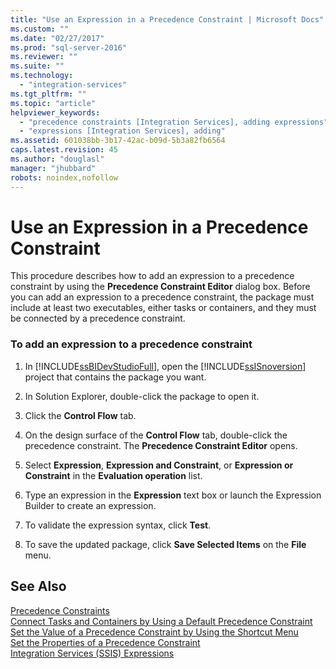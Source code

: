 ```yaml
---
title: "Use an Expression in a Precedence Constraint | Microsoft Docs"
ms.custom: ""
ms.date: "02/27/2017"
ms.prod: "sql-server-2016"
ms.reviewer: ""
ms.suite: ""
ms.technology: 
  - "integration-services"
ms.tgt_pltfrm: ""
ms.topic: "article"
helpviewer_keywords: 
  - "precedence constraints [Integration Services], adding expressions"
  - "expressions [Integration Services], adding"
ms.assetid: 601038bb-3b17-42ac-b09d-5b3a82fb6564
caps.latest.revision: 45
ms.author: "douglasl"
manager: "jhubbard"
robots: noindex,nofollow
---
```

# Use an Expression in a Precedence Constraint
  This procedure describes how to add an expression to a precedence constraint by using the **Precedence Constraint Editor** dialog box. Before you can add an expression to a precedence constraint, the package must include at least two executables, either tasks or containers, and they must be connected by a precedence constraint.  
  
### To add an expression to a precedence constraint  
  
1.  In [!INCLUDE[ssBIDevStudioFull](../a9notintoc/includes/ssbidevstudiofull-md.md)], open the [!INCLUDE[ssISnoversion](../a9notintoc/includes/ssisnoversion-md.md)] project that contains the package you want.  
  
2.  In Solution Explorer, double-click the package to open it.  
  
3.  Click the **Control Flow** tab.  
  
4.  On the design surface of the **Control Flow** tab, double-click the precedence constraint. The **Precedence Constraint Editor** opens.  
  
5.  Select **Expression**, **Expression and Constraint**, or **Expression or Constraint** in the **Evaluation operation** list.  
  
6.  Type an expression in the **Expression** text box or launch the Expression Builder to create an expression.  
  
7.  To validate the expression syntax, click **Test**.  
  
8.  To save the updated package, click **Save Selected Items** on the **File** menu.  
  
## See Also  
 [Precedence Constraints](../integration-services/control-flow/precedence-constraints.md)   
 [Connect Tasks and Containers by Using a Default Precedence Constraint](../a9retired/connect-tasks-and-containers-by-using-a-default-precedence-constraint.md)   
 [Set the Value of a Precedence Constraint by Using the Shortcut Menu](../a9retired/set-the-value-of-a-precedence-constraint-by-using-the-shortcut-menu.md)   
 [Set the Properties of a Precedence Constraint](../a9retired/set-the-properties-of-a-precedence-constraint.md)   
 [Integration Services &#40;SSIS&#41; Expressions](../integration-services/expressions/integration-services-ssis-expressions.md)  
  
  